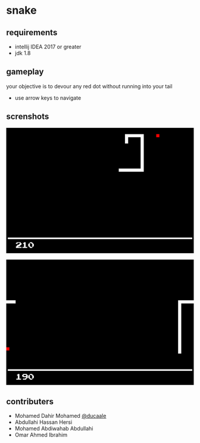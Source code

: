 # snake

## requirements
- intellij IDEA 2017 or greater
- jdk 1.8

## gameplay
your objective is to devour any red dot without running into your tail
- use arrow keys to navigate

## screnshots

![snake hunting his prey](/screenshot_1.png?raw=true)

![snake can move through walls](/screenshot_2.png?raw=true)

## contributers
- Mohamed Dahir Mohamed [@ducaale](https://github.com/ducaale)
- Abdullahi Hassan Hersi
- Mohamed Abdiwahab Abdullahi
- Omar Ahmed Ibrahim
